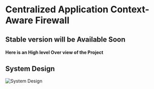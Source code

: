 # Centralized Application Context-Aware Firewall 

## Stable version will be Available Soon

#### Here is an High level Over view of the Project

## System Design

![System Design](https://github.com/thisisharshavardhan/Context-Aware-Centralized-Application-Firewall/blob/main/Public/Screenshot%202024-09-15%20172342.png?raw=true)


